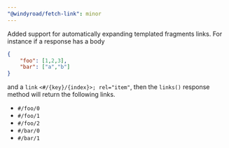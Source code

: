 ```yaml
---
"@windyroad/fetch-link": minor
---
```


Added support for automatically expanding templated fragments links. For instance if a response has
a body

```json
{
    "foo": [1,2,3],
    "bar": ["a","b"]
}
```

and a `link` `<#/{key}/{index}>; rel="item"`, then the `links()` response method will return the following links.

- `#/foo/0`
- `#/foo/1`
- `#/foo/2`
- `#/bar/0`
- `#/bar/1`
